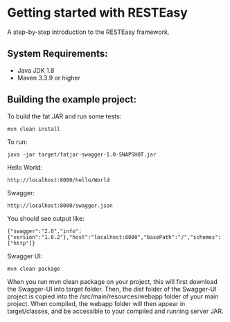 Getting started with RESTEasy
=============================
A step-by-step introduction to the RESTEasy framework.

System Requirements:
--------------------
- Java JDK 1.8
- Maven 3.3.9 or higher

Building the example project:
-----------------------------

To build the fat JAR and run some tests:

`mvn clean install`

To run:

`java -jar target/fatjar-swagger-1.0-SNAPSHOT.jar`

Hello World:

`http://localhost:8080/hello/World`

Swagger:

`http://localhost:8080/swagger.json`

You should see output like:

`{"swagger":"2.0","info":{"version":"1.0.2"},"host":"localhost:8080","basePath":"/","schemes":["http"]}`

Swagger UI:

`mvn clean package`


When you run mvn clean package on your project, this will first download the Swagger-UI into target folder. Then, the dist folder of the Swagger-UI project is copied into the /src/main/resources/webapp folder of your main project. When compiled, the webapp folder will then appear in target/classes, and be accessible to your compiled and running server JAR.
